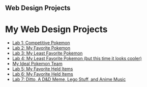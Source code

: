 ## Web Design Projects

<h1>My Web Design Projects</h1>

<ul>
    <li><a href="Lab1/index.html">Lab 1: Competitive Pokemon</a></li>
    <li><a href="Lab2/index.html">Lab 2: My Favorite Pokemon</a></li>
    <li><a href="Lab3/index.html">Lab 3: My Least Favorite Pokemon</a></li>
    <li><a href="Lab4/index.html">Lab 4: My Least Favorite Pokemon (but this time it looks cooler)</a></li>
    <li><a href="Midterm/index.html">My Ideal Pokemon Team</a></li>
    <li><a href="Lab5/index.html">Lab 5: My Favorite Held Items</a></li>
    <li><a href="Lab6/index.html">Lab 6: My Favorite Held Items</a></li>
    <li><a href="Lab7/index.html">Lab 7: Ditto, A D&D Meme, Lego Stuff, and Anime Music</a></li>
</ul>